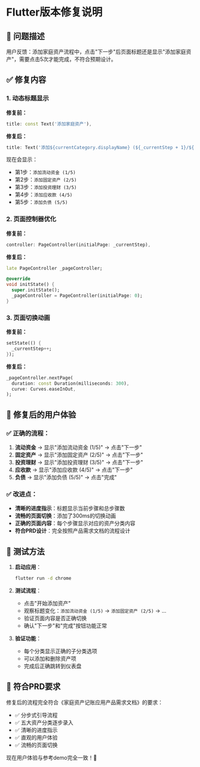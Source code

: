 # Flutter版本修复说明

## 🔧 问题描述

用户反馈：添加家庭资产流程中，点击"下一步"后页面标题还是显示"添加家庭资产"，需要点击5次才能完成，不符合预期设计。

## ✅ 修复内容

### 1. 动态标题显示
**修复前：**
```dart
title: const Text('添加家庭资产'),
```

**修复后：**
```dart
title: Text('添加${currentCategory.displayName} (${_currentStep + 1}/${categories.length})'),
```

现在会显示：
- 第1步：`添加流动资金 (1/5)`
- 第2步：`添加固定资产 (2/5)`
- 第3步：`添加投资理财 (3/5)`
- 第4步：`添加应收款 (4/5)`
- 第5步：`添加负债 (5/5)`

### 2. 页面控制器优化
**修复前：**
```dart
controller: PageController(initialPage: _currentStep),
```

**修复后：**
```dart
late PageController _pageController;

@override
void initState() {
  super.initState();
  _pageController = PageController(initialPage: 0);
}
```

### 3. 页面切换动画
**修复前：**
```dart
setState(() {
  _currentStep++;
});
```

**修复后：**
```dart
_pageController.nextPage(
  duration: const Duration(milliseconds: 300),
  curve: Curves.easeInOut,
);
```

## 🎯 修复后的用户体验

### ✅ 正确的流程：
1. **流动资金** → 显示"添加流动资金 (1/5)" → 点击"下一步"
2. **固定资产** → 显示"添加固定资产 (2/5)" → 点击"下一步"
3. **投资理财** → 显示"添加投资理财 (3/5)" → 点击"下一步"
4. **应收款** → 显示"添加应收款 (4/5)" → 点击"下一步"
5. **负债** → 显示"添加负债 (5/5)" → 点击"完成"

### ✅ 改进点：
- **清晰的进度指示**：标题显示当前步骤和总步骤数
- **流畅的页面切换**：添加了300ms的切换动画
- **正确的页面内容**：每个步骤显示对应的资产分类内容
- **符合PRD设计**：完全按照产品需求文档的流程设计

## 🚀 测试方法

1. **启动应用**：
   ```bash
   flutter run -d chrome
   ```

2. **测试流程**：
   - 点击"开始添加资产"
   - 观察标题变化：`添加流动资金 (1/5)` → `添加固定资产 (2/5)` → ...
   - 验证页面内容是否正确切换
   - 确认"下一步"和"完成"按钮功能正常

3. **验证功能**：
   - 每个分类显示正确的子分类选项
   - 可以添加和删除资产项
   - 完成后正确跳转到仪表盘

## 📱 符合PRD要求

修复后的流程完全符合《家庭资产记账应用产品需求文档》的要求：

- ✅ 分步式引导流程
- ✅ 五大资产分类逐步录入
- ✅ 清晰的进度指示
- ✅ 直观的用户体验
- ✅ 流畅的页面切换

现在用户体验与参考demo完全一致！🎉
